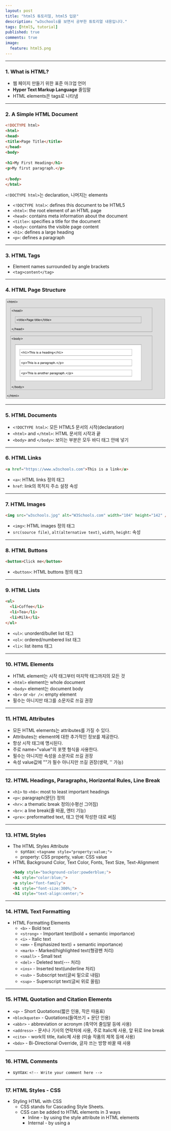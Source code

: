 ```yaml
---
layout: post
title: "html5 튜토리얼, html5 입문"
description: "w3schools를 보면서 공부한 튜토리얼 내용입니다."
tags: [html5, tutorial]
published: true
comments: true
image:
  feature: html5.png
---
```

---
### 1. What is HTML?
  - 웹 페이지 만들기 위한 표준 마크업 언어
  - **Hyper Text Markup Language** 줄임말
  - HTML elements은 tags로 나타냄

---

### 2. A Simple HTML Document

```html
<!DOCTYPE html>
<html>
<head>
<title>Page Title</title>
</head>
<body>

<h1>My First Heading</h1>
<p>My first paragraph.</p>

</body>
</html>
```
`<!DOCTYPE html>`는 declaration, 나머지는 elements
- `<!DOCTYPE html>`: defines this document to be HTML5
- `<html>`: the root element of an HTML page
- `<head>`: contains meta information about the document
- `<title>`: specifies a title for the document
- `<body>`: contains the visible page content
- `<h1>`: defines a large heading
- `<p>`: defines a paragraph

---
### 3. HTML Tags
  - Element names surrounded by angle brackets
  - `<tag>content</tag>`

---
### 4. HTML Page Structure
<img src="/images/html/html-structure.png" alt="" />

---
### 5. HTML Documents
  - `<!DOCTYPE html>`: 모든 HTML5 문서의 시작(declaration)
  - `<html>` and `</html>`: HTML 문서의 시작과 끝
  - `<body>` and `</body>`: 보이는 부분은 모두 바디 태그 안에 넣기

---
### 6. HTML Links
```html
<a href="https://www.w3schools.com">This is a link</a>
```
  - `<a>`: HTML links 정의 태그
  - `href`: link의 목적지 주소 설정 속성

---
### 7. HTML Images
```html
<img src="w3schools.jpg" alt="W3Schools.com" width="104" height="142" />
```
  - `<img>`: HTML images 정의 태그
  - `src(source file)`, `alt(alternative text)`, `width`, `height`: 속성

---
### 8. HTML Buttons
```html
<button>Click me</button>
```
  - `<button>`: HTML buttons 정의 태그

---
### 9. HTML Lists
```html
<ul>
  <li>Coffee</li>
  <li>Tea</li>
  <li>Milk</li>
</ul>
```
  - `<ul>`: unorderd/bullet list 태그
  - `<ol>`: ordered/numbered list 태그
  - `<li>`: list items 태그

---
### 10. HTML Elements
  - HTML element는 시작 태그부터 마지막 태그까지의 모든 것
  - `<html>` element는 whole document
  - `<body>` element는 document body
  - `<br>` or `<br />`: empty element
  - 필수는 아니지만 태그를 소문자로 쓰길 권장

---
### 11. HTML Attributes
  - 모든 HTML elements는 attributes를 가질 수 있다.
  - Attributes는 element에 대한 추가적인 정보를 제공한다.
  - 항상 시작 태그에 명시된다.
  - 주로 name="value"의 포맷 형식을 사용한다.
  - 필수는 아니지만 속성을 소문자로 쓰길 권장
  - 속성 value값에 ""가 필수 아니지만 쓰길 권장(생략, '' 가능)


---
### 12. HTML Headings, Paragraphs, Horizontal Rules, Line Break
  - `<h1>` to `<h6>`: most to least important headings
  - `<p>`: paragraph(문단) 정의
  - `<hr>`: a thematic break 정의(수평선 그어짐)
  - `<br>`: a line break(줄 바꿈, 엔터 기능)
  - `<pre>`: preformatted text, 태그 안에 작성한 대로 써짐

---
### 13. HTML Styles
  - The HTML Styles Attribute
    - syntax: `<tagname style="property:value;">`
    - property: CSS property, value: CSS value
  - HTML Background Color, Text Color, Fonts, Text Size, Text-Alignment
    ```html
    <body style="background-color:powderblue;">
    <h1 style="color:blue;">
    <p style="font-family">
    <h1 style="font-size:300%;">
    <h1 style="text-align:center;">
    ```

---
### 14. HTML Text Formatting
  - HTML Formatting Elements
    - `<b>` - Bold text
    - `<strong>` - Important text(bold + semantic importance)
    - `<i>` - Italic text
    - `<em>` - Emphasized text(i + semantic importance)
    - `<mark>` - Marked/highlighted text(형광펜 처리)
    - `<small>` - Small text
    - `<del>` - Deleted text(--- 처리)
    - `<ins>` - Inserted text(underline 처리)
    - `<sub>` - Subscript text(글씨 밑으로 내림)
    - `<sup>` - Superscript text(글씨 위로 올림)

---
### 15. HTML Quotation and Citation Elements
  - `<q>` - Short Quotations(짧은 인용, 작은 따옴표)
  - `<blockquote>` - Quotations(들여쓰기 + 문단 인용)
  - `<abbr>` - abbreviation or acronym (축약어 줄임말 등에 사용)
  - `<address>` - 문서나 기사의 연락처에 사용, 주로 Italic체 사용, 앞 뒤로 line break
  - `<cite>` - work의 title, italic체 사용 (미술 작품의 제목 등에 사용)
  - `<bdo>` - Bi-Directional Override, 글자 쓰는 방향 바꿀 때 사용

---
### 16. HTML Comments
  - syntax: `<!-- Write your comment here -->`

---
### 17. HTML Styles - CSS
  - Styling HTML with CSS
    - CSS stands for Cascading Style Sheets.
    - CSS can be added to HTML elements in 3 ways
      - Inline - by using the style attribute in HTML elements
      - Internal - by using a <style> element in the <head> section
      - External - by using an external CSS file
    - id속성은 #으로(bookmark시에도 사용), class속성은 .으로 구분

---
### 18. HTML Block and Inline Elements
  - Block Elements
    - new line으로 시작 + full width available
    - 대표적으로 div element(다른 엘리먼트 container, class, id, style과 주로 같이 사용)
    - `<address>` `<article>` `<aside>` `<blockquote>` `<canvas>` `<dd>` `<div>`
    - `<dl>` `<dt>` `<fieldset>` `<figcaption>` `<figure>` `<footer>` `<form>`
    - `<h1-h6>` `<header>` `<hr>` `<li>` `<main>` `<nav>` `<noscript>` `<ol>`
    - `<output>` `<p>` `<pre>` `<section>` `<table>` `<tfoot>` `<ul>` `<video>`
  - Inline Elements
    - new line으로 시작 X  + 필요한 만큼의 width
    - 대표적으로 span element(text container, class, id, style과 주로 같이 사용)
    - `<a>` `<abbr>` `<acronym>` `<b>` `<bdo>` `<big>` `<br>` `<button>` `<cite>`
    - `<code>` `<dfn>` `<em>` `<i>` `<img>` `<input>` `<kbd>` `<label>` `<map>`
    - `<object>` `<q>` `<samp>` `<script>` `<select>` `<small>` `<span>` `<strong>`
    - `<sub>` `<sup>` `<textarea>` `<time>` `<tt>` `<var>`

---
### 19. HTML Classes
  - One or more class names for an HTML element
  - Using the class Attribute in CSS
    - `<h2 class="city">`
    - style: `.city{ color: white; }`
  - Using the class Attribute in JavaScript
    - `<h2 class="city">`
    - script: `function{ var x = document.getElementByClassName("city"); }`

---
### 20. HTML Id
  - A unique id for an HTML element(HTML에서 id의 value 유일해야 함, 띄어쓰기 불가능)
  - Using the id Attribute in CSS
    - `<h1 id="myCity">`
    - style: `#myHeader{ color: black; }`
  - Using the id Attribute in JavaScript
    - `<h1 id="myCity">`
    - script: `function{ document.getElementById("myCity").innerHTML = "Hi"; }`
  - Bookmark with ID and Links
    - Create a bookmark: `<h2 id="C4">Chapter 4</h2>`
    - Add a link to the bookmark: `<a href="#C4">Jump to Chapter 4</a>`

---
### 21. HTML Iframes
  - An iframe: 웹 페이지 속에 웹페이지
  - syntax: `<iframe src="URL"></iframe>`

---
### 22. HTML JavaScript
  - JavaScript makes HTML pages more dynamic and interactive.
  - The HTML <script> Tag
    - client-side script (JavaScript)
    - contains scripting statements, or points to an external script file(src)
    - image manipulation, form validation, dynamic changes of content 등에 사용
    - HTML element 선택 위해 `document.getElementById()` 자주 사용
  - A Taste of JavaScript(자바스크립트 예시)
    - JavaScript can change HTML content
      - `document.getElementById("demo").innerHTML = "Hello JavaScript!";`
    - JavaScript can change HTML styles
      - `document.getElementById("demo").style.fontSize = "25px";`
      - `document.getElementById("demo").style.color = "red";`
      - `document.getElementById("demo").style.backgroundColor = "yellow";`
    - JavaScript can change HTML attributes
      - `document.getElementById("image").src = "picture.gif";`
  - The HTML <noscript> Tag
    - 브라우저에서 script 못 읽을 시에 대체 내용 제공

---
### 23. HTML File Paths
  - File Paths는 밑과 같은 외부파일 연결시에 사용
    - Web Pages
    - Images
    - Style sheets
    - JavaScript
  - Absolute File Paths
  - Relative File Paths

---
### 24. HTML Head
  - The HTML <head> Element
    - html과 body 태그 사이에 위치, metadata(data about data)의 container
    - metadata: data about the HTML document
    - 주로 document title, character set, styles, links, scripts 등을 정의
    - 주요 태그: `<title>` `<style>` `<meta>` `<link>` `<script>` `<base>`
  - The HTML <title> Element
    - title of the document 정의, 모든 html 문서에 필요
    - 브라우저 탭, 즐겨찾기, 검색엔진 결과 위해 필요
  - The HTML <style> Element
    - define style information for a single HTML page
  - The HTML <link> Element
    - used to link to external style sheets
  - The HTML <meta> Element
    - character set, page description, keywords, author 등을 명시
    - character set: `<meta charset="UTF-8">`
    - description of web page: `<meta name="description" content="Web tutorials">`
    - keywords for search engines: `<meta name="keywords" content="HTML, CSS">`
    - author of a page: `<meta name="author" content="John Doe">`
    - refresh document every 30s: `<meta http-equiv="refresh" content="30">`
  - Setting The Viewport
    - HTML5는 웹 디자이너가 `<meta>` 태그로 viewport 관리하게 해줌
    - viewport: user에게 웹 페이지가 보이는 부분, device(핸드폰 등)에 따라 달라짐
    - `<meta name="viewport" content="width=device-width, initial-scale=1.0">`
    - 모든 웹 페이지에 이 `<meta>` viewport element 넣어야 함
  - The HTML <script> Element
    - define client-side JavaScripts
  - The HTML <base> Element
    - base URL과 base target 지정(해당 웹페이지의 모든 relative URL에 대해)
    - `<base href="https://www.w3schools.com/images/" target="_blank">`
  - Omitting <html>, <head> and <body>?
    - HTML5 standard에서는 `<html>` `<body>` `<head>` tag 모두 생략 가능

---
### 25. HTML Layouts
  - HTML Layouts Elements
    - 웹사이트는 보통 컨텐츠를 다양한 컬럼안에서 보여줌(잡지나 신문 등)
    - HTML5는 new semantic element를 제공(웹페이지의 다른 파트 정의)
    <img src="/images/html/html-layout.gif" alt="" />  
    - `<header>` - Defines a header for a document or a section
    - `<nav>` - Defines a container for navigation links
    - `<section>` - Defines a section in a document
    - `<article>` - Defines an independent self-contained article
    - `<aside>` - Defines content aside from the content (like a sidebar)
    - `<footer>` - Defines a footer for a document or a section
    - `<details>` - Defines additional details
    - `<summary>` - Defines a heading for the <details> element
  - HTML Layout Techniques(multicolumm layout 만드는 4가지 방법)
    - HTML tables
      - `<table>` 태그는 layout tool을 위한게 아님. page layout으로 사용 비추천
    - CSS framework
      - layout 빠르게 만들기 위한 framework 사용 [W3.CSS](https://www.w3schools.com/w3css/default.asp) or [Bootstrap](https://www.w3schools.com/bootstrap/default.asp)
    - CSS float property
      - css float property 사용하여 웹 전체 레이아웃 만듦
      - 가장 흔한 사용법, 배우기 쉽지만 flexible하지 못함
    - CSS flexbox
      - 새로운 layout mode in CSS3
      - 다른 디바이스, 사이즈에 적용 가능, IE10과 이전 버전 작동 X

---
### 26. HTML Responsive Web Design
  - What is Responsive Web Design?
    - Using HTML and CSS to resize, hide, shrink, enlarge, or move the content
  - Setting The Viewport
    - 반응형 웹페이지를 위해서는 모든 웹 페이지에 아래의 코드 입력 해야함
    - `<meta name="viewport" content="width=device-width, initial-scale=1.0">`
  - Responsive Images
    - If the CSS width property is set to 100%, 반응형 이미지로 화면 내 가능한 사이즈만큼 커짐
    - If the max-width property is set to 100%, 원래 사이즈까지만 커짐
    - picture->source->media 조정시에 width에 따라 사진 바꾸기 가능
  - Responsive Text Size
    - viewport width로 text size 조정 가능
    - Viewport: browser window size, 1vw = 1% of viewport width.
    - `<h1 style="font-size:10vw">Hello World</h1>`
  - Media Queries
    - browser size마다 다른 style로 정의 가능

    ```html
    <style>
    .left, .right {
      float: left;
      width: 20%; /* The width is 20%, by default */
    }

    .main {
      float: left;
      width: 60%; /* The width is 60%, by default */
    }

    /* Use a media query to add a breakpoint at 800px: */
    @media screen and (max-width: 800px) {
      .left, .main, .right {
        width: 100%; /* Width is 100%, when the viewport is 800px or smaller */
      }
    }
    </style>
    ```
  - Responsive Web Design - Frameworks
    - free & easy to use
    - Using W3.CSS
    - Bootstrap

---
### 27. HTML Computer Code Elements (monospace font)
  - HTML <kbd> For Keyboard Input
    - `<kbd>`: user input 나타냄, keyboard input or voice commands
  - HTML <samp> For Program Output
    - `<samp>`: program 이나 computing system output 나타냄
  - HTML <code> For Computer Code
    - `<code>`: fragment of computer code 나타냄, 줄내림 안됨
    - `<pre><code>`: 로 쓰면 줄내림 가능
  - HTML <var> For Variables
    - `<var>`: variable 나타냄, 수학 표현, 변수 등
    - `Einstein wrote: <var>E</var> = <var>mc</var><sup>2</sup>.`

---
### 28. HTML Entities
  - Reserved characters in HTML character entities로 사용되야 함.
  - keyboard에 없는 character도 entities로 대체 가능.
  - Useful HTML Character Entities
  <img src="/images/html/html-character-entities.png" alt="" />

---
### 29. HTML Uniform Resource Locators
  - URL - Uniform Resource Locator - web address
  - composed of words(w3schools.com) 또는 IP address(192.68.20.50)로 표기
  - ex) `scheme://prefix.domain:port/path/filename`
  - scheme - defines the type of Internet service (most common is http or https)
  - prefix - defines a domain prefix (default for http is www)
  - domain - defines the Internet domain name (like w3schools.com)
  - port - defines the port number at the host (default for http is 80)
  - path - defines a path at the server (If omitted: the root directory of the site)
  - filename - defines the name of a document or resource

---
### 30. HTML and XHTML
  - What is XHTML?
    - HTML written as XML
    - stands for EXtensible HyperText Markup Language
    - almost identical to HTML
    - stricter than HTML
    - HTML defined as an XML application
    - supported by all major browsers
  - Why XHTML?
    - HTML이 문법 맞지 않게 쓰여질 때 많은데 그래도 돌아감
    - XML is a markup language where documents must be marked up correctly.
    - If you want to study XML, please read our [XML tutorial](https://www.w3schools.com/xml/default.asp).
    - By combining the strengths of HTML and XML, XHTML was developed.
    - XHTML is HTML redesigned as XML.
  - The Most Important Differences from HTML
    - Document Structure
      - XHTML DOCTYPE is mandatory
      - The xmlns attribute in <html> is mandatory
      - `<html>` `<head>` `<title>` `<body>` are mandatory
    - XHTML Elements
      - XHTML elements must be properly nested
      - XHTML elements must always be closed
      - XHTML elements must be in lowercase
      - XHTML documents must have one root element
    - XHTML Attributes
      - Attribute names must be in lower case
      - Attribute values must be quoted
      - Attribute minimization is forbidden

---
### 참조
  - [w3schools.com](https://www.w3schools.com/html/default.asp)
